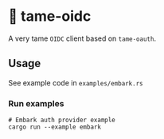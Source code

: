 # 🧬 tame-oidc

A very tame `OIDC` client based on `tame-oauth`.


## Usage

See example code in `examples/embark.rs`

### Run examples

```
# Embark auth provider example
cargo run --example embark
```
